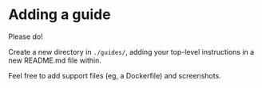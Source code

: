 # Adding a guide

Please do! 

Create a new directory in `./guides/`, adding your top-level instructions in a new README.md file within. 

Feel free to add support files (eg, a Dockerfile) and screenshots.  
